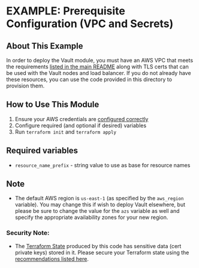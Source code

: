 # EXAMPLE: Prerequisite Configuration (VPC and Secrets)

## About This Example

In order to deploy the Vault module, you must have an AWS VPC that
meets the requirements [listed in the main
README](../../README.md#how-to-use-this-module) along with TLS certs that can be
used with the Vault nodes and load balancer. If you do not already have these
resources, you can use the code provided in this directory to provision them. 

## How to Use This Module

1. Ensure your AWS credentials are [configured
   correctly](https://docs.aws.amazon.com/cli/latest/userguide/cli-configure-files.html)
2. Configure required (and optional if desired) variables
3. Run `terraform init` and `terraform apply`

## Required variables

* `resource_name_prefix` - string value to use as base for resource names

## Note

- The default AWS region is `us-east-1` (as specified by the `aws_region`
  variable). You may change this if wish to deploy Vault elsewhere, but please
  be sure to change the value for the `azs` variable as well and specify the
  appropriate availability zones for your new region.

### Security Note:
- The [Terraform State](https://www.terraform.io/docs/language/state/index.html)
  produced by this code has sensitive data (cert private keys) stored in it.
  Please secure your Terraform state using the [recommendations listed
  here](https://www.terraform.io/docs/language/state/sensitive-data.html#recommendations).
